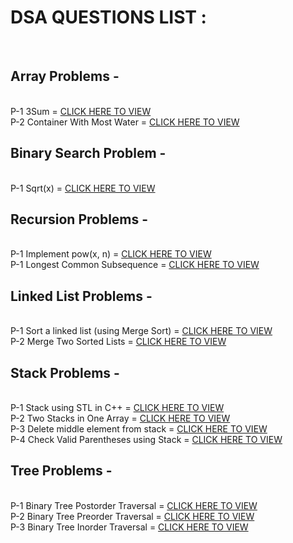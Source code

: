 <h1>DSA QUESTIONS LIST :</h1>
<br>

<h2>Array Problems -</h2>
<br>
P-1 3Sum = <a href="https://github.com/dhruvsharmads0506/DSA-PROBLEM-SOLVE/blob/main/ARRAY/3sum.cpp" target="_blank">CLICK HERE TO VIEW</a><br>
P-2 Container With Most Water = <a href="https://github.com/dhruvsharmads0506/DSA-PROBLEM-SOLVE/blob/main/ARRAY/maxwater.cpp" target="_blank">CLICK HERE TO VIEW</a><br>

<h2>Binary Search Problem -</h2>
<br>
P-1 Sqrt(x) = <a href="https://github.com/dhruvsharmads0506/DSA-PROBLEM-SOLVE/blob/main/Binary%20Search/sqrt.cpp" target="_blank">CLICK HERE TO VIEW</a><br>

<h2>Recursion Problems -</h2>
<br>
P-1 Implement pow(x, n) = <a href="https://github.com/dhruvsharmads0506/DSA-PROBLEM-SOLVE/blob/main/Recursion%20Problems/powx%2Cn.cpp" target="_blank">CLICK HERE TO VIEW</a><br>
P-1 Longest Common Subsequence = <a href="https://github.com/dhruvsharmads0506/DSA-PROBLEM-SOLVE/blob/main/Recursion%20Problems/LCS.cpp" target="_blank">CLICK HERE TO VIEW</a><br>

<h2>Linked List Problems -</h2>
<br>
P-1 Sort a linked list (using Merge Sort) = <a href="https://github.com/dhruvsharmads0506/DSA-PROBLEM-SOLVE/blob/main/Link%20-List/MergeSort.cpp" target="_blank">CLICK HERE TO VIEW</a><br>
P-2 Merge Two Sorted Lists = <a href="https://github.com/dhruvsharmads0506/DSA-PROBLEM-SOLVE/blob/main/Link%20-List/mergeList.cpp" target="_blank">CLICK HERE TO VIEW</a><br>

<h2>Stack Problems -</h2>
<br>
P-1 Stack using STL in C++ = <a href="https://github.com/dhruvsharmads0506/DSA-PROBLEM-SOLVE/blob/main/STACK/stl.cpp" target="_blank">CLICK HERE TO VIEW</a><br>
P-2 Two Stacks in One Array = <a href="https://github.com/dhruvsharmads0506/DSA-PROBLEM-SOLVE/blob/main/STACK/twostack.cpp" target="_blank">CLICK HERE TO VIEW</a><br>
P-3 Delete middle element from stack = <a href="https://github.com/dhruvsharmads0506/DSA-PROBLEM-SOLVE/blob/main/STACK/middlelement.cpp" target="_blank">CLICK HERE TO VIEW</a><br>
P-4 Check Valid Parentheses using Stack = <a href="https://github.com/dhruvsharmads0506/DSA-PROBLEM-SOLVE/blob/main/STACK/parenthesis.cpp" target="_blank">CLICK HERE TO VIEW</a><br>

<h2>Tree Problems -</h2>
<br>
P-1 Binary Tree Postorder Traversal = <a href="https://github.com/dhruvsharmads0506/DSA-PROBLEM-SOLVE/blob/main/TREE/PostOrder.cpp" target="_blank">CLICK HERE TO VIEW</a><br>
P-2 Binary Tree Preorder Traversal = <a href="https://github.com/dhruvsharmads0506/DSA-PROBLEM-SOLVE/blob/main/TREE/PreOrder.cpp" target="_blank">CLICK HERE TO VIEW</a><br>
P-3 Binary Tree Inorder Traversal = <a href="https://github.com/dhruvsharmads0506/DSA-PROBLEM-SOLVE/blob/main/TREE/InOrder.cpp" target="_blank">CLICK HERE TO VIEW</a><br>
